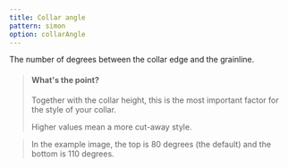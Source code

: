 ```yaml
---
title: Collar angle
pattern: simon
option: collarAngle
---
```


The number of degrees between the collar edge and the grainline.

> #### What's the point?
>
> Together with the collar height, this is the most important factor for the style of your collar.
>
> Higher values mean a more cut-away style.
 
> In the example image, the top is 80 degrees (the default) and the bottom is 110 degrees.
